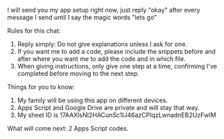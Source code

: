 I will send you my app setup right now, just reply "okay" after every message I send until I say the magic words "lets go"


Rules for this chat:
1. Reply simply: Do not give explanations unless I ask for one.
2. If you want me to add a code, please include the snippets before and after where you want me to add the code and in which file.
3. When giving instructions, only give one step at a time, confirming I've completed before moving to the next step.

Things for you to know:
1. My family will be using this app on different devices.
2. Apps Script and Google Drive are private and will stay that way.
3. My sheet ID is 17AAXIsNI2HACunSc1lJ46azCPIqzLwnadnEB2UzFwIM


What will come next: 2 Apps Script codes.
